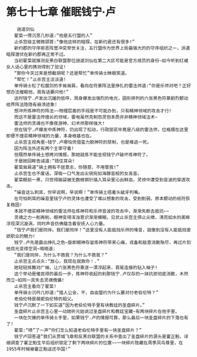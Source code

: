 # 第七十七章 催眠钱宁·卢
        逍遥剑仙
       翟菜一愣沉思几秒道:“他是五行盟的人”
       止杀宫级主微微颌首:“像他这样的暗探，在新约君还有很多!”
       新约郡的守序邪恶阵营冲突举世关注，五行盟作为世界上街最强大的的守序组织之一，派遣暗探潜伏在新约郡再正常不过。
       当初翟菜就推测反黑白联盟那位逍遥剑仙在第二大区可能是官方成员的身份~如今听到红裙女人话心里的猜测得到了验证!
       “那你今天过来是想截胡呢？还是帮忙”单传骑士眯眼笑道。
       “帮忙！”止杀宫主淡淡道!
       单传骑士松了松握剑的手耸耸肩，看向在符篆阵法里挣扎的雷法师道:“你是乐师对吧？正好想办法催眠他，我有话要问他!”
       这时钱宁.卢发出沉雄的低呼，周身爆发出强烈的电光，圆形排列的六张黑色符篆剧烈颤动结界阵法隐隐有崩溃迹象!
       想冲开炼神符的阵法~~物理层面的手段是不可能办到，只有精神领域的攻击才行!
       而这不是雷法师擅长的领域，雷电虽然克制怨灵但本质并非精神领域法术~
       雷法师的灵魂也不像夜游神、幻术师那样强大!
       但在钱宁.卢爆发中炼神符，仍出现了松动，行政部苌毕竟是八级的雷法师，位格摆在这里即便不擅苌精神领域的力量，本身根基也在。
       止杀宫主视角里~钱宁.卢哪怕凭借蛮力脱神符的禁制，也是难逃一死。
       因为阵法外还有两个主宰守着!
       但既然单传骑土想拷问情报，那她就炼不能坐视钱宁卢破坏炼神符了。
       于是她回眸告诫道:“捂住耳朵!
       翟菜耸肩道“骑土拥有不屈意志，你随意，不用管我!”
       止杀宫生也不废话，深吸一口气发出尖锐宛如海豚音般的女高音。
       翟菜眼前一黑，只觉得脑袋被无数根钢针插入耳朵里沁出鲜血，灵领中遭受到音波的穿透攻击。
       “噪音这么刺耳，你早说啊，早说啊！”单传骑土捂着头龇牙列嘴。
       在可怕刺耳的噪音里钱宁卢的灵体也遭受了难以想象的攻击，受到削弱，原本颤动的纸符恢复稳固!
       本就不擅苌精神领域的雷法师在炼神符和乐师音波的攻击中，渐渐失断去抵抗~~
       灵魂之力一削再削，眼神变得浑浊意识渐渐模糊，见状止杀宫主停止尖啸，清亮如水的美眸浮现深沉漩涡，同时声音仿佛蕴含着安抚人心力量。
       “钱宁卢我们是同伴。我们是同伴！”这里没有人能抵挡乐师的嗓音，就像到没有人能抵挡爱欲职业的魅力!
       钱宁.卢先是露出挣扎之色~旋即眼神存留炼神符带来心痛，戎备和敌意消散殆尽，再过片刻他目光变得空洞~喃喃道:
       “我们是同伴，为什么不救我？为什么不救我？”
       止杀宫主点点头:“放心，我现在就救你！.”
       她轻轻挥舞对广袖，让六张黑色符篆逐一漂浮起来，首尾连接的钻入袖子!
       这个举动是催民得的最后一步，炼神符收起的刹那钱宁.卢仅存的一抹抗拒彻底消散，木然而立~如同一具失去灵魂傀儡!
       止杀宫主看向了翟菜!
       单传骑士沉吟几秒道:“猎人公会，不，自由盟约为什么要对付老伯伦特？”
       老伯伦特是薇妮伯伦特的祖父。
       钱宁卢沉默了一下如实道“因为老伯伦特手里有块教廷的圣盘碎片。”
       圣盘碎片止杀宫主心里一动她听元始说过圣盘碎片和教廷宝藏~有两块碎片在他手里。
       一块在欠揍的单传骑士手里，如果钱宁.卢的情报可靠，那么最后一块圣盘碎片的下落也有了!
       翟菜:“啧”了一声“你们怎么知道老伯伦特手里有一快圣盘碎片？”
       钱宁卢回答道“我们从贾城飞章和反黑白联盟的关系中查出了圣盘碎片的源头是霍正魁，详细调查了霍正魁生平后组织锁定了剩下两块碎片的位置~~一块碎片隐藏在周季凤鸟尊里，在1955年时候被霍正魁送还华国!”